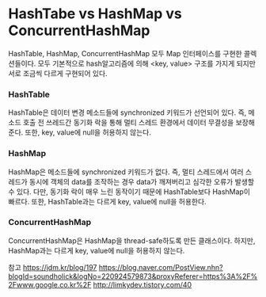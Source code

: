 # HashTabe vs HashMap vs ConcurrentHashMap
HashTable, HashMap, ConcurrentHashMap 모두 Map 인터페이스를 구현한 콜렉션들이다. 모두 기본적으로 hash알고리즘에 의해 <key, value> 구조를 가지게 되지만 서로 조금씩 다르게 구현되어 있다.

### HashTable
HashTable은 데이터 변경 메소드들에 synchronized 키워드가 선언되어 있다. 즉, 메소드 호출 전 쓰레드간 동기화 락을 통해 멀티 스레드 환경에서 데이터 무결성을 보장해준다. 또한, key, value에 null을 허용하지 않는다.

### HashMap
HashMap은 메소드들에 synchronized 키워드가 없다. 즉, 멀티 스레드에서 여러 스레드가 동시에 객체의 data를 조작하는 경우 data가 깨져버리고 심각한 오류가 발생할 수 있다. 다만, 동기화 락이 매우 느린 동작이기 때문에 HashTable보다 HashMap이 빠르다. 또한, HashTable과는 다르게 key, value에 null을 허용한다.

### ConcurrentHashMap
ConcurrentHashMap은 HashMap을 thread-safe하도록 만든 클래스이다. 하지만, HashMap과는 다르게 key, value에 null을 허용하지 않는다.

참고
https://jdm.kr/blog/197
https://blog.naver.com/PostView.nhn?blogId=soundholick&logNo=220924579873&proxyReferer=https%3A%2F%2Fwww.google.co.kr%2F
http://limkydev.tistory.com/40
